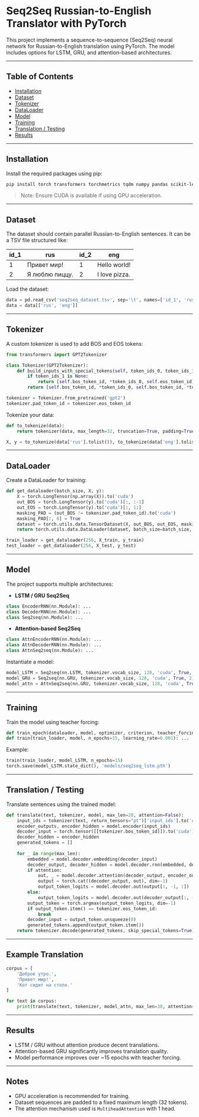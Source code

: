 # Seq2Seq Russian-to-English Translator with PyTorch

This project implements a sequence-to-sequence (Seq2Seq) neural network for Russian-to-English translation using PyTorch. The model includes options for LSTM, GRU, and attention-based architectures.

---

## Table of Contents

* [Installation](#installation)
* [Dataset](#dataset)
* [Tokenizer](#tokenizer)
* [DataLoader](#dataloader)
* [Model](#model)
* [Training](#training)
* [Translation / Testing](#translation--testing)
* [Results](#results)

---

## Installation

Install the required packages using pip:

```bash
pip install torch transformers torchmetrics tqdm numpy pandas scikit-learn matplotlib
```

> Note: Ensure CUDA is available if using GPU acceleration.

---

## Dataset

The dataset should contain parallel Russian-to-English sentences. It can be a TSV file structured like:

| id_1 | rus            | id_2 | eng           |
| ---- | -------------- | ---- | ------------- |
| 1    | Привет мир!    | 1    | Hello world!  |
| 2    | Я люблю пиццу. | 2    | I love pizza. |

Load the dataset:

```python
data = pd.read_csv('seq2seq_dataset.tsv', sep='\t', names=['id_1', 'rus', 'id_2', 'eng'])
data = data[['rus', 'eng']]
```

---

## Tokenizer

A custom tokenizer is used to add BOS and EOS tokens:

```python
from transformers import GPT2Tokenizer

class Tokenizer(GPT2Tokenizer):
    def build_inputs_with_special_tokens(self, token_ids_0, token_ids_1=None):
        if token_ids_1 is None:
            return [self.bos_token_id, *token_ids_0, self.eos_token_id]
        return [self.bos_token_id, *token_ids_0, self.bos_token_id, *token_ids_1, self.eos_token_id]

tokenizer = Tokenizer.from_pretrained('gpt2')
tokenizer.pad_token_id = tokenizer.eos_token_id
```

Tokenize your data:

```python
def to_tokenize(data):
    return tokenizer(data, max_length=32, truncation=True, padding=True)['input_ids']

X, y = to_tokenize(data['rus'].tolist()), to_tokenize(data['eng'].tolist())
```

---

## DataLoader

Create a DataLoader for training:

```python
def get_dataloader(batch_size, X, y):
    X = torch.LongTensor(np.array(X)).to('cuda')
    out_BOS = torch.LongTensor(y).to('cuda')[:, :-1]
    out_EOS = torch.LongTensor(y).to('cuda')[:, 1:]
    masking_PAD = (out_BOS != tokenizer.pad_token_id).to('cuda')
    masking_PAD[:, 0] = True
    dataset = torch.utils.data.TensorDataset(X, out_BOS, out_EOS, masking_PAD)
    return torch.utils.data.DataLoader(dataset, batch_size=batch_size, shuffle=True)

train_loader = get_dataloader(256, X_train, y_train)
test_loader = get_dataloader(256, X_test, y_test)
```

---

## Model

The project supports multiple architectures:

* **LSTM / GRU Seq2Seq**

```python
class EncoderRNN(nn.Module): ...
class DecoderRNN(nn.Module): ...
class Seq2seq(nn.Module): ...
```

* **Attention-based Seq2Seq**

```python
class AttnEncoderRNN(nn.Module): ...
class AttnDecoderRNN(nn.Module): ...
class AttnSeq2seq(nn.Module): ...
```

Instantiate a model:

```python
model_LSTM = Seq2seq(nn.LSTM, tokenizer.vocab_size, 128, 'cuda', True, 2)
model_GRU = Seq2seq(nn.GRU, tokenizer.vocab_size, 128, 'cuda', True, 2)
model_attn = AttnSeq2seq(nn.GRU, tokenizer.vocab_size, 128, 'cuda', True, 2)
```

---

## Training

Train the model using teacher forcing:

```python
def train_epoch(dataloader, model, optimizer, criterion, teacher_forcing=True): ...
def train(train_loader, model, n_epochs=15, learning_rate=0.001): ...
```

Example:

```python
train(train_loader, model_LSTM, n_epochs=15)
torch.save(model_LSTM.state_dict(), 'models/seq2seq_lstm.pth')
```

---

## Translation / Testing

Translate sentences using the trained model:

```python
def translate(text, tokenizer, model, max_len=20, attention=False):
    input_ids = tokenizer(text, return_tensors="pt")['input_ids'].to('cuda')
    encoder_outputs, encoder_hidden = model.encoder(input_ids)
    decoder_input = torch.tensor([[tokenizer.bos_token_id]]).to('cuda')
    decoder_hidden = encoder_hidden
    generated_tokens = []
    
    for _ in range(max_len):
        embedded = model.decoder.embedding(decoder_input)
        decoder_output, decoder_hidden = model.decoder.rnn(embedded, decoder_hidden)
        if attention:
            out, _ = model.decoder.attention(decoder_output, encoder_outputs, encoder_outputs)
            output = torch.cat((decoder_output, out), dim=-1)
            output_token_logits = model.decoder.out(output[:, -1, :])
        else:
            output_token_logits = model.decoder.out(decoder_output[:, -1, :])
        output_token = torch.argmax(output_token_logits, dim=-1)
        if output_token.item() == tokenizer.eos_token_id:
            break
        decoder_input = output_token.unsqueeze(0)
        generated_tokens.append(output_token.item())
    return tokenizer.decode(generated_tokens, skip_special_tokens=True)
```

---

## Example Translation

```python
corpus = [
    'Доброе утро.',
    'Привет мир!',
    'Кот сидит на столе.'
]

for text in corpus:
    print(translate(text, tokenizer, model_attn, max_len=30, attention=True))
```

---

## Results

* LSTM / GRU without attention produce decent translations.
* Attention-based GRU significantly improves translation quality.
* Model performance improves over ~15 epochs with teacher forcing.

---

## Notes

* GPU acceleration is recommended for training.
* Dataset sequences are padded to a fixed maximum length (32 tokens).
* The attention mechanism used is `MultiheadAttention` with 1 head.
